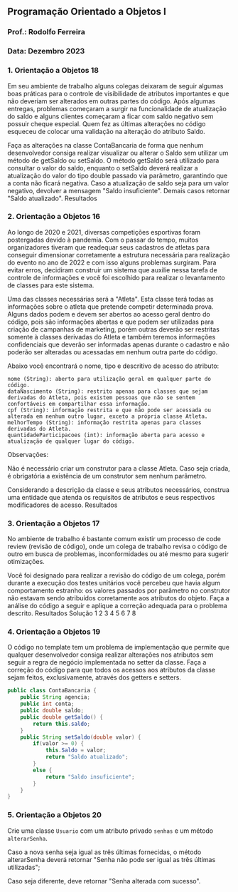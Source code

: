 
## Programação Orientado a Objetos I
### Prof.: Rodolfo Ferreira

### Data: Dezembro 2023

### 1. Orientação a Objetos 18

Em seu ambiente de trabalho alguns colegas deixaram de seguir algumas boas práticas para o controle de visibilidade de atributos importantes e que não deveriam ser alterados em outras partes do código. Após algumas entregas, problemas começaram a surgir na funcionalidade de atualização do saldo e alguns clientes começaram a ficar com saldo negativo sem possuir cheque especial. Quem fez as últimas alterações no código esqueceu de colocar uma validação na alteração do atributo Saldo.

Faça as alterações na classe ContaBancaria de forma que nenhum desenvolvedor consiga realizar visualizar ou alterar o Saldo sem utilizar um método de getSaldo ou setSaldo. O método getSaldo será utilizado para consultar o valor do saldo, enquanto o setSaldo deverá realizar a atualização do valor do tipo double passado via parâmetro, garantindo que a conta não ficará negativa. Caso a atualização de saldo seja para um valor negativo, devolver a mensagem "Saldo insuficiente". Demais casos retornar "Saldo atualizado".
Resultados

### 2. Orientação a Objetos 16

Ao longo de 2020 e 2021, diversas competições esportivas foram postergadas devido à pandemia. Com o passar do tempo, muitos organizadores tiveram que readequar seus cadastros de atletas para conseguir dimensionar corretamente a estrutura necessária para realização do evento no ano de 2022 e com isso alguns problemas surgiram. Para evitar erros, decidiram construir um sistema que auxilie nessa tarefa de controle de informações e você foi escolhido para realizar o levantamento de classes para este sistema.

Uma das classes necessárias será a "Atleta". Esta classe terá todas as informações sobre o atleta que pretende competir determinada prova. Alguns dados podem e devem ser abertos ao acesso geral dentro do código, pois são informações abertas e que podem ser utilizadas para criação de campanhas de marketing, porém outras deverão ser restritas somente à classes derivadas do Atleta e também teremos informações confidenciais que deverão ser informadas apenas durante o cadastro e não poderão ser alteradas ou acessadas em nenhum outra parte do código.

Abaixo você encontrará o nome, tipo e descritivo de acesso do atributo:

```
nome (String): aberto para utilização geral em qualquer parte do código.
dataNascimento (String): restrito apenas para classes que sejam derivadas do Atleta, pois existem pessoas que não se sentem confortáveis em compartilhar essa informação.
cpf (String): informação restrita e que não pode ser acessada ou alterada em nenhum outro lugar, exceto a própria classe Atleta.
melhorTempo (String): informação restrita apenas para classes derivadas do Atleta.
quantidadeParticipacoes (int): informação aberta para acesso e atualização de qualquer lugar do código.
```

Observações:

Não é necessário criar um construtor para a classe Atleta. Caso seja criada, é obrigatória a existência de um construtor sem nenhum parâmetro.

Considerando a descrição da classe e seus atributos necessários, construa uma entidade que atenda os requisitos de atributos e seus respectivos modificadores de acesso.
Resultados

### 3. Orientação a Objetos 17

No ambiente de trabalho é bastante comum existir um processo de code review (revisão de código), onde um colega de trabalho revisa o código de outro em busca de problemas, inconformidades ou até mesmo para sugerir otimizações.

Você foi designado para realizar a revisão do código de um colega, porém durante a execução dos testes unitários você percebeu que havia algum comportamento estranho: os valores passados por parâmetro no construtor não estavam sendo atribuídos corretamente aos atributos do objeto. Faça a análise do código a seguir e aplique a correção adequada para o problema descrito.
Resultados
Solução
1
2
3
4
5
6
7
8

### 4. Orientação a Objetos 19

O código no template tem um problema de implementação que permite que qualquer desenvolvedor consiga realizar alterações nos atributos sem seguir a regra de negócio implementada no setter da classe. Faça a correção do código para que todos os acessos aos atributos da classe sejam feitos, exclusivamente, através dos getters e setters.

```java
public class ContaBancaria {
    public String agencia;
    public int conta;
    public double saldo;
    public double getSaldo() {
        return this.saldo;
    }
    public String setSaldo(double valor) {
        if(valor >= 0) {
            this.Saldo = valor;
            return "Saldo atualizado";
        }
        else {
            return "Saldo insuficiente";
        }
    }
}
```

### 5. Orientação a Objetos 20

Crie uma classe `Usuario` com um atributo privado `senhas` e um método `alterarSenha`.

Caso a nova senha seja igual as três últimas fornecidas, o método alterarSenha deverá retornar "Senha não pode ser igual as três últimas utilizadas";

Caso seja diferente, deve retornar "Senha alterada com sucesso".

